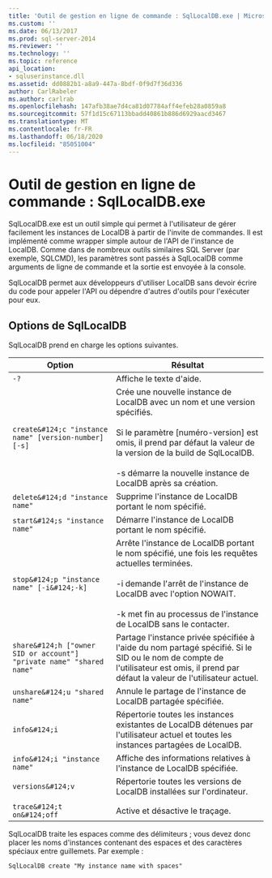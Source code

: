 ```yaml
---
title: 'Outil de gestion en ligne de commande : SqlLocalDB.exe | Microsoft Docs'
ms.custom: ''
ms.date: 06/13/2017
ms.prod: sql-server-2014
ms.reviewer: ''
ms.technology: ''
ms.topic: reference
api_location:
- sqluserinstance.dll
ms.assetid: dd0882b1-a8a9-447a-8bdf-0f9d7f36d336
author: CarlRabeler
ms.author: carlrab
ms.openlocfilehash: 147afb38ae7d4ca81d07784aff4efeb28a0859a8
ms.sourcegitcommit: 57f1d15c67113bbadd40861b886d6929aacd3467
ms.translationtype: MT
ms.contentlocale: fr-FR
ms.lasthandoff: 06/18/2020
ms.locfileid: "85051004"
---
```

# <a name="command-line-management-tool-sqllocaldbexe"></a>Outil de gestion en ligne de commande : SqlLocalDB.exe
  SqlLocalDB.exe est un outil simple qui permet à l'utilisateur de gérer facilement les instances de LocalDB à partir de l'invite de commandes. Il est implémenté comme wrapper simple autour de l'API de l'instance de LocalDB. Comme dans de nombreux outils similaires SQL Server (par exemple, SQLCMD), les paramètres sont passés à SqlLocalDB comme arguments de ligne de commande et la sortie est envoyée à la console.  
  
 SqlLocalDB permet aux développeurs d'utiliser LocalDB sans devoir écrire du code pour appeler l'API ou dépendre d'autres d'outils pour l'exécuter pour eux.  
  
## <a name="sqllocaldb-options"></a>Options de SqlLocalDB  
 SqlLocalDB prend en charge les options suivantes.  
  
|Option|Résultat|  
|------------|------------------|  
|`-?`|Affiche le texte d'aide.|  
|`create&#124;c "instance name" [version-number] [-s]`|Crée une nouvelle instance de LocalDB avec un nom et une version spécifiés.<br /><br /> Si le paramètre [numéro-version] est omis, il prend par défaut la valeur de la version de la build de SqlLocalDB.<br /><br /> -s démarre la nouvelle instance de LocalDB après sa création.|  
|`delete&#124;d "instance name"`|Supprime l'instance de LocalDB portant le nom spécifié.|  
|`start&#124;s "instance name"`|Démarre l'instance de LocalDB portant le nom spécifié.|  
|`stop&#124;p "instance name" [-i&#124;-k]`|Arrête l'instance de LocalDB portant le nom spécifié, une fois les requêtes actuelles terminées.<br /><br /> -i demande l'arrêt de l'instance de LocalDB avec l'option NOWAIT.<br /><br /> -k met fin au processus de l'instance de LocalDB sans le contacter.|  
|`share&#124;h ["owner SID or account"] "private name" "shared name"`|Partage l'instance privée spécifiée à l'aide du nom partagé spécifié. Si le SID ou le nom de compte de l'utilisateur est omis, il prend par défaut la valeur de l'utilisateur actuel.|  
|`unshare&#124;u "shared name"`|Annule le partage de l'instance de LocalDB partagée spécifiée.|  
|`info&#124;i`|Répertorie toutes les instances existantes de LocalDB détenues par l'utilisateur actuel et toutes les instances partagées de LocalDB.|  
|`info&#124;i "instance name"`|Affiche des informations relatives à l'instance de LocalDB spécifiée.|  
|`versions&#124;v`|Répertorie toutes les versions de LocalDB installées sur l'ordinateur.|  
|||  
|`trace&#124;t on&#124;off`|Active et désactive le traçage.|  
  
 SqlLocalDB traite les espaces comme des délimiteurs ; vous devez donc placer les noms d'instances contenant des espaces et des caractères spéciaux entre guillemets. Par exemple :  
  
 `SqlLocalDB create "My instance name with spaces"`  
  
  
